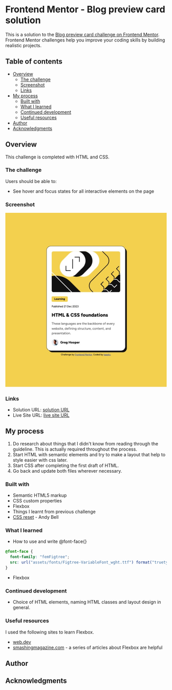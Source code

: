 # Frontend Mentor - Blog preview card solution

This is a solution to the [Blog preview card challenge on Frontend Mentor](https://www.frontendmentor.io/challenges/blog-preview-card-ckPaj01IcS). Frontend Mentor challenges help you improve your coding skills by building realistic projects. 

## Table of contents

- [Overview](#overview)
  - [The challenge](#the-challenge)
  - [Screenshot](#screenshot)
  - [Links](#links)
- [My process](#my-process)
  - [Built with](#built-with)
  - [What I learned](#what-i-learned)
  - [Continued development](#continued-development)
  - [Useful resources](#useful-resources)
- [Author](#author)
- [Acknowledgments](#acknowledgments)

## Overview

This challenge is completed with HTML and CSS.

### The challenge

Users should be able to:

- See hover and focus states for all interactive elements on the page

### Screenshot

![](./screenshot.jpg)

### Links

- Solution URL: [solution URL](https://github.com/kaaato/blog-preview-card)
- Live Site URL: [live site URL](https://kaaato.github.io/blog-preview-card/)

## My process

1. Do research about things that I didn't know from reading through the guideline. This is actually required throughout the process.
2. Start HTML with semantic elements and try to make a layout that help to style easier with css later.
3. Start CSS after completing the first draft of HTML. 
4. Go back and update both files wherever necessary.

### Built with

- Semantic HTML5 markup
- CSS custom properties
- Flexbox
- Things I learnt from previous challenge
- [CSS reset](https://piccalil.li/blog/a-more-modern-css-reset/) - Andy Bell

### What I learned

- How to use and write @font-face{}

```css
@font-face {
  font-family: "femFigtree";
  src: url("assets/fonts/Figtree-VariableFont_wght.ttf") format("truetype");
}
```

- Flexbox

### Continued development

- Choice of HTML elements, naming HTML classes and layout design in general.

### Useful resources

I used the following sites to learn Flexbox.

- [web.dev](https://web.dev/learn/css/flexbox?continue=https%3A%2F%2Fweb.dev%2Flearn%2Fcss%23article-https%3A%2F%2Fweb.dev%2Flearn%2Fcss%2Fflexbox)
- [smashingmagazine.com](https://www.smashingmagazine.com/2018/08/flexbox-display-flex-container/) - a series of articles about Flexbox are helpful

## Author

## Acknowledgments

